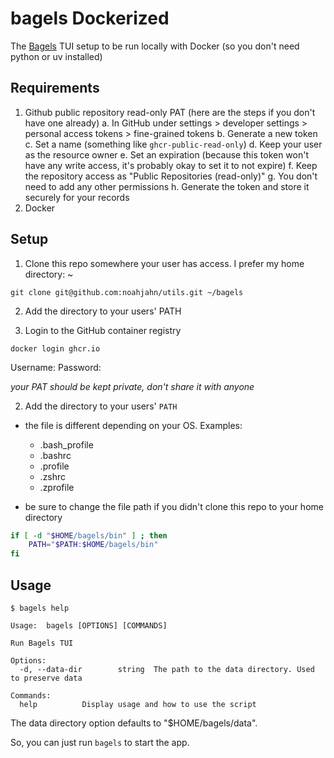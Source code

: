 # bagels Dockerized

The [Bagels](https://github.com/EnhancedJax/Bagels) TUI setup to be run locally with Docker (so you don't need python or uv installed)

## Requirements

1. Github public repository read-only PAT (here are the steps if you don't have one already)
   a. In GitHub under settings > developer settings > personal access tokens > fine-grained tokens
   b. Generate a new token
   c. Set a name (something like `ghcr-public-read-only`)
   d. Keep your user as the resource owner
   e. Set an expiration (because this token won't have any write access, it's probably okay to set it to not expire)
   f. Keep the repository access as "Public Repositories (read-only)"
   g. You don't need to add any other permissions
   h. Generate the token and store it securely for your records
2. Docker

## Setup

1. Clone this repo somewhere your user has access. I prefer my home directory: ~

```
git clone git@github.com:noahjahn/utils.git ~/bagels
```

2. Add the directory to your users' PATH

3. Login to the GitHub container registry

```
docker login ghcr.io
```

Username: <your-github-username>
Password: <your-github-pat>

_your PAT should be kept private, don't share it with anyone_

2. Add the directory to your users' `PATH`

- the file is different depending on your OS. Examples:

  - .bash_profile
  - .bashrc
  - .profile
  - .zshrc
  - .zprofile

- be sure to change the file path if you didn't clone this repo to your home directory

```bash
if [ -d "$HOME/bagels/bin" ] ; then
    PATH="$PATH:$HOME/bagels/bin"
fi
```

## Usage

```
$ bagels help
```

```
Usage:  bagels [OPTIONS] [COMMANDS]

Run Bagels TUI

Options:
  -d, --data-dir        string  The path to the data directory. Used to preserve data

Commands:
  help          Display usage and how to use the script
```

The data directory option defaults to "$HOME/bagels/data".

So, you can just run `bagels` to start the app.
